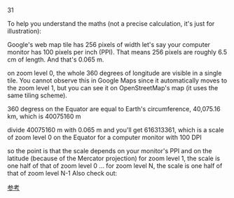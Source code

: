 31

To help you understand the maths (not a precise calculation, it's just for illustration):

Google's web map tile has 256 pixels of width
let's say your computer monitor has 100 pixels per inch (PPI). That means 256 pixels are roughly 6.5 cm of length. And that's 0.065 m.

on zoom level 0, the whole 360 degrees of longitude are visible in a single tile. You cannot observe this in Google Maps since it automatically moves to the zoom level 1, but you can see it on OpenStreetMap's map (it uses the same tiling scheme).

360 degress on the Equator are equal to Earth's circumference, 40,075.16 km, which is 40075160 m

divide 40075160 m with 0.065 m and you'll get 616313361, which is a scale of zoom level 0 on the Equator for a computer monitor with 100 DPI

so the point is that the scale depends on your monitor's PPI and on the latitude (because of the Mercator projection)
for zoom level 1, the scale is one half of that of zoom level 0
...
for zoom level N, the scale is one half of that of zoom level N-1
Also check out:

[参考](https://gis.stackexchange.com/questions/7430/what-ratio-scales-do-google-maps-zoom-levels-correspond-to)